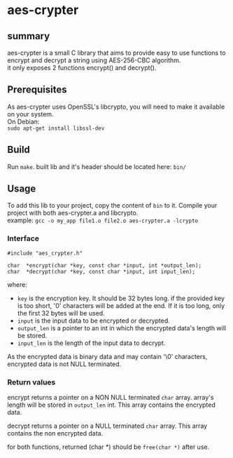 # aes-crypter

## summary

aes-crypter is a small C library that aims to provide easy to use functions to encrypt and decrypt a string using AES-256-CBC algorithm.  
it only exposes 2 functions encrypt() and decrypt().

## Prerequisites

As aes-crypter uses OpenSSL's libcrypto, you will need to make it available on your system.  
On Debian:  
`sudo apt-get install libssl-dev`

## Build

Run `make`. built lib and it's header should be located here: `bin/`  

## Usage  

To add this lib to your project, copy the content of `bin` to it. Compile your project with both aes-crypter.a and libcrypto.  
example: `gcc -o my_app file1.o file2.o aes-crypter.a -lcrypto`

### Interface

```
#include "aes_crypter.h"

char  *encrypt(char *key, const char *input, int *output_len);
char  *decrypt(char *key, const char *input, int input_len);
```
where:  
- `key` is the encryption key. It should be 32 bytes long. if the provided key is too short, '0' characters will be added at the end. If it is too long, only the first 32 bytes will be used.
- `input` is the input data to be encrypted or decrypted.
- `output_len` is a pointer to an int in which the encrypted data's length will be stored.
- `input_len` is the length of the input data to decrypt.

As the encrypted data is binary data and may contain '\0' characters, encrypted data is not NULL terminated. 

### Return values

encrypt returns a pointer on a NON NULL terminated `char` array. array's length will be stored in `output_len` int. This array contains the encrypted data.   
  
decrypt returns a pointer on a NULL terminated `char` array. This array contains the non encrypted data.  

for both functions, returned (char *) should be `free(char *)` after use.
